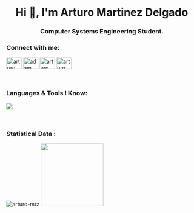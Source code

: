 <h1 align="center">Hi 👋, I'm Arturo Martinez Delgado</h1>
<h3 align="center">Computer Systems Engineering Student.</h3>

<h3 align="left">Connect with me:</h3>
<p align="left">
  <a href="https://www.linkedin.com/in/arturo-martinez-768403351/" target="blank"><img align="center"
      src="https://raw.githubusercontent.com/rahuldkjain/github-profile-readme-generator/master/src/images/icons/Social/linked-in-alt.svg"
      alt="arturo martinez" height="30" width="40" /></a>
  <a href="https://www.facebook.com/arturomd4/" target="blank"><img align="center"
      src="https://raw.githubusercontent.com/rahuldkjain/github-profile-readme-generator/master/src/images/icons/Social/facebook.svg"
      alt="adam pithen wala" height="30" width="40" /></a>
  <a href="https://instagram.com/arturomd4" target="blank"><img align="center"
      src="https://raw.githubusercontent.com/rahuldkjain/github-profile-readme-generator/master/src/images/icons/Social/instagram.svg"
      alt="arturo martinez" height="30" width="40" /></a>
 <a href="https://twitter.com" target="blank"><img align="center"
      src="https://raw.githubusercontent.com/rahuldkjain/github-profile-readme-generator/master/src/images/icons/Social/twitter.svg"
      alt="arturo martinez" height="30" width="40" /></a>
</p>

<br>

<h3 align="left">Languages & Tools I Know:</h3>
<p align="left">
  
  <p align="left">
  <a href="https://skillicons.dev">
    <img src="https://skillicons.dev/icons?i=git,py,unity,java,js,html,vscode,django,androidstudio,flask,flutter,linux,postman,tensorflow,ccs"/>
  </a>
</p>

<br>

<h3>Statistical Data :</h3>
<p><img 
    src="https://github-readme-stats.vercel.app/api/top-langs?username=ArturoMD7&show_icons=true&locale=en&bg_color=0d1117&text_color=ffffff&layout=compact"
    alt="arturo-mtz" 
    bg_color=#808080/>
  <img height="165em" src="https://github-readme-stats-eight-theta.vercel.app/api?username=ArturoMD7&show_icons=true&theme=algolia&include_all_commits=true&count_private=true"/>
</a>
</p>
</p>



<br>


